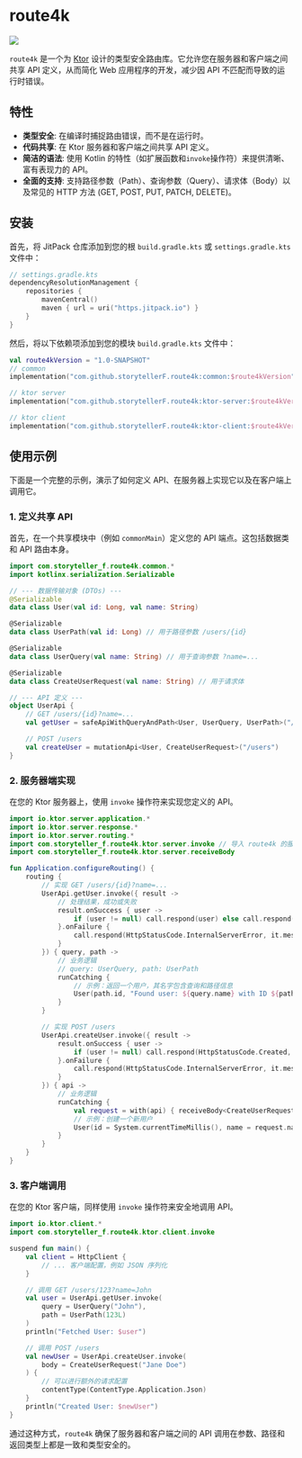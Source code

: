 # route4k

[![](https://jitpack.io/v/storytellerF/route4k.svg)](https://jitpack.io/#storytellerF/route4k)

`route4k` 是一个为 [Ktor](https://ktor.io/) 设计的类型安全路由库。它允许您在服务器和客户端之间共享 API 定义，从而简化 Web 应用程序的开发，减少因 API 不匹配而导致的运行时错误。

## 特性

- **类型安全**: 在编译时捕捉路由错误，而不是在运行时。
- **代码共享**: 在 Ktor 服务器和客户端之间共享 API 定义。
- **简洁的语法**: 使用 Kotlin 的特性（如扩展函数和`invoke`操作符）来提供清晰、富有表现力的 API。
- **全面的支持**: 支持路径参数（Path）、查询参数（Query）、请求体（Body）以及常见的 HTTP 方法 (GET, POST, PUT, PATCH, DELETE)。

## 安装

首先，将 JitPack 仓库添加到您的根 `build.gradle.kts` 或 `settings.gradle.kts` 文件中：

```kotlin
// settings.gradle.kts
dependencyResolutionManagement {
    repositories {
        mavenCentral()
        maven { url = uri("https.jitpack.io") }
    }
}
```

然后，将以下依赖项添加到您的模块 `build.gradle.kts` 文件中：

```kotlin
val route4kVersion = "1.0-SNAPSHOT"
// common
implementation("com.github.storytellerF.route4k:common:$route4kVersion")

// ktor server
implementation("com.github.storytellerF.route4k:ktor-server:$route4kVersion")

// ktor client
implementation("com.github.storytellerF.route4k:ktor-client:$route4kVersion")
```

## 使用示例

下面是一个完整的示例，演示了如何定义 API、在服务器上实现它以及在客户端上调用它。

### 1. 定义共享 API

首先，在一个共享模块中（例如 `commonMain`）定义您的 API 端点。这包括数据类和 API 路由本身。

```kotlin
import com.storyteller_f.route4k.common.*
import kotlinx.serialization.Serializable

// --- 数据传输对象 (DTOs) ---
@Serializable
data class User(val id: Long, val name: String)

@Serializable
data class UserPath(val id: Long) // 用于路径参数 /users/{id}

@Serializable
data class UserQuery(val name: String) // 用于查询参数 ?name=...

@Serializable
data class CreateUserRequest(val name: String) // 用于请求体

// --- API 定义 ---
object UserApi {
    // GET /users/{id}?name=...
    val getUser = safeApiWithQueryAndPath<User, UserQuery, UserPath>("/users/{id}")

    // POST /users
    val createUser = mutationApi<User, CreateUserRequest>("/users")
}
```

### 2. 服务器端实现

在您的 Ktor 服务器上，使用 `invoke` 操作符来实现您定义的 API。

```kotlin
import io.ktor.server.application.*
import io.ktor.server.response.*
import io.ktor.server.routing.*
import com.storyteller_f.route4k.ktor.server.invoke // 导入 route4k 的服务器端扩展
import com.storyteller_f.route4k.ktor.server.receiveBody

fun Application.configureRouting() {
    routing {
        // 实现 GET /users/{id}?name=...
        UserApi.getUser.invoke({ result ->
            // 处理结果，成功或失败
            result.onSuccess { user ->
                if (user != null) call.respond(user) else call.respond(HttpStatusCode.NotFound)
            }.onFailure {
                call.respond(HttpStatusCode.InternalServerError, it.message ?: "Error")
            }
        }) { query, path ->
            // 业务逻辑
            // query: UserQuery, path: UserPath
            runCatching {
                // 示例：返回一个用户，其名字包含查询和路径信息
                User(path.id, "Found user: ${query.name} with ID ${path.id}")
            }
        }

        // 实现 POST /users
        UserApi.createUser.invoke({ result ->
            result.onSuccess { user ->
                if (user != null) call.respond(HttpStatusCode.Created, user) else call.respond(HttpStatusCode.BadRequest)
            }.onFailure {
                call.respond(HttpStatusCode.InternalServerError, it.message ?: "Error")
            }
        }) { api ->
            // 业务逻辑
            runCatching {
                val request = with(api) { receiveBody<CreateUserRequest>() }
                // 示例：创建一个新用户
                User(id = System.currentTimeMillis(), name = request.name)
            }
        }
    }
}
```

### 3. 客户端调用

在您的 Ktor 客户端，同样使用 `invoke` 操作符来安全地调用 API。

```kotlin
import io.ktor.client.*
import com.storyteller_f.route4k.ktor.client.invoke

suspend fun main() {
    val client = HttpClient {
        // ... 客户端配置，例如 JSON 序列化
    }

    // 调用 GET /users/123?name=John
    val user = UserApi.getUser.invoke(
        query = UserQuery("John"),
        path = UserPath(123L)
    )
    println("Fetched User: $user")

    // 调用 POST /users
    val newUser = UserApi.createUser.invoke(
        body = CreateUserRequest("Jane Doe")
    ) {
        // 可以进行额外的请求配置
        contentType(ContentType.Application.Json)
    }
    println("Created User: $newUser")
}
```

通过这种方式，`route4k` 确保了服务器和客户端之间的 API 调用在参数、路径和返回类型上都是一致和类型安全的。